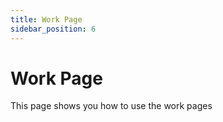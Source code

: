 ```yaml
---
title: Work Page
sidebar_position: 6
---
```


# Work Page

This page shows you how to use the work pages